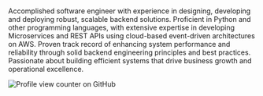 #
Accomplished software engineer with experience in designing, developing and deploying robust, scalable backend solutions. Proficient in Python and other programming languages, with extensive expertise in developing Microservices and REST APIs using cloud-based event-driven architectures on AWS. Proven track record of enhancing system performance and reliability through solid backend engineering principles and best practices. Passionate about building efficient systems that drive business growth and operational excellence.

![Profile view counter on GitHub](https://komarev.com/ghpvc/?username=maheswarim-work)
